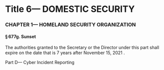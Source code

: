 
# Title 6— DOMESTIC SECURITY
### CHAPTER 1— HOMELAND SECURITY ORGANIZATION
#### § 677g. Sunset

The authorities granted to the Secretary or the Director under this part shall expire on the date that is 7 years after November 15, 2021 .

Part D— Cyber Incident Reporting
